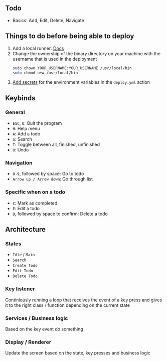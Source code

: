 ## Todo
- Basics: Add, Edit, Delete, Navigate

## Things to do before being able to deploy
1. Add a local runner: [Docs](https://docs.github.com/en/actions/hosting-your-own-runners/managing-self-hosted-runners/about-self-hosted-runners)
2. Change the ownership of the binary directory on your machine with the username that is used in the deployment
    ```bash
    sudo chown YOUR_USERNAME:YOUR_USERNAME /usr/local/bin
    sudo chmod u+w /usr/local/bin
    ```
3. [Add secrets](https://docs.github.com/en/actions/security-for-github-actions/security-guides/using-secrets-in-github-actions) for the environment variables in the `deploy.yml` action

## Keybinds

### General
- `ESC`, `Q`: Quit the program
- `H`: Help menu
- `A`: Add a todo
- `S`: Search
- `T`: Toggle between all, finished, unfinished
- `U`: Undo

### Navigation
- `0-9`, followed by space: Go to todo
- `Arrow up / Arrow down`: Go through list

### Specific when on a todo
- `C`: Mark as completed
- `E`: Edit a todo
- `D`, followed by space to confirm: Delete a todo

## Architecture 

### States
- `Idle` / `Main`
- `Search`
- `Create Todo`
- `Edit Todo`
- `Delete Todo`

### Key listener
Continiously running a loop that receives the event of a key press and gives it to the right class / function depending on the current state

### Services / Business logic
Based on the key event do something

### Display / Renderer
Update the screen based on the state, key presses and business logic